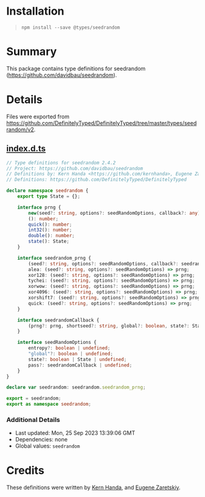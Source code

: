 # Installation
> `npm install --save @types/seedrandom`

# Summary
This package contains type definitions for seedrandom (https://github.com/davidbau/seedrandom).

# Details
Files were exported from https://github.com/DefinitelyTyped/DefinitelyTyped/tree/master/types/seedrandom/v2.
## [index.d.ts](https://github.com/DefinitelyTyped/DefinitelyTyped/tree/master/types/seedrandom/v2/index.d.ts)
````ts
// Type definitions for seedrandom 2.4.2
// Project: https://github.com/davidbau/seedrandom
// Definitions by: Kern Handa <https://github.com/kernhanda>, Eugene Zaretskiy <https://github.com/EugeneZ>
// Definitions: https://github.com/DefinitelyTyped/DefinitelyTyped

declare namespace seedrandom {
    export type State = {};

    interface prng {
        new(seed?: string, options?: seedRandomOptions, callback?: any): prng;
        (): number;
        quick(): number;
        int32(): number;
        double(): number;
        state(): State;
    }

    interface seedrandom_prng {
        (seed?: string, options?: seedRandomOptions, callback?: seedrandomCallback): prng;
        alea: (seed?: string, options?: seedRandomOptions) => prng;
        xor128: (seed?: string, options?: seedRandomOptions) => prng;
        tychei: (seed?: string, options?: seedRandomOptions) => prng;
        xorwow: (seed?: string, options?: seedRandomOptions) => prng;
        xor4096: (seed?: string, options?: seedRandomOptions) => prng;
        xorshift7: (seed?: string, options?: seedRandomOptions) => prng;
        quick: (seed?: string, options?: seedRandomOptions) => prng;
    }

    interface seedrandomCallback {
        (prng?: prng, shortseed?: string, global?: boolean, state?: State): prng;
    }

    interface seedRandomOptions {
        entropy?: boolean | undefined;
        "global"?: boolean | undefined;
        state?: boolean | State | undefined;
        pass?: seedrandomCallback | undefined;
    }
}

declare var seedrandom: seedrandom.seedrandom_prng;

export = seedrandom;
export as namespace seedrandom;

````

### Additional Details
 * Last updated: Mon, 25 Sep 2023 13:39:06 GMT
 * Dependencies: none
 * Global values: `seedrandom`

# Credits
These definitions were written by [Kern Handa](https://github.com/kernhanda), and [Eugene Zaretskiy](https://github.com/EugeneZ).
